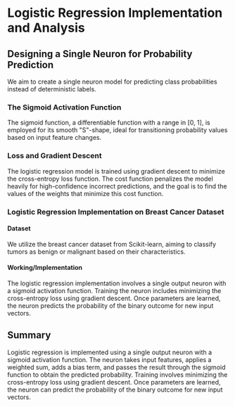 # Logistic Regression Implementation and Analysis

## Designing a Single Neuron for Probability Prediction

We aim to create a single neuron model for predicting class probabilities instead of deterministic labels. 

### The Sigmoid Activation Function

The sigmoid function, a differentiable function with a range in [0, 1], is employed for its smooth "S"-shape, ideal for transitioning probability values based on input feature changes.

### Loss and Gradient Descent

The logistic regression model is trained using gradient descent to minimize the cross-entropy loss function. The cost function penalizes the model heavily for high-confidence incorrect predictions, and the goal is to find the values of the weights that minimize this cost function.

### Logistic Regression Implementation on Breast Cancer Dataset

#### Dataset

We utilize the breast cancer dataset from Scikit-learn, aiming to classify tumors as benign or malignant based on their characteristics.

#### Working/Implementation

The logistic regression implementation involves a single output neuron with a sigmoid activation function. Training the neuron includes minimizing the cross-entropy loss using gradient descent. Once parameters are learned, the neuron predicts the probability of the binary outcome for new input vectors.

## Summary

Logistic regression is implemented using a single output neuron with a sigmoid activation function. The neuron takes input features, applies a weighted sum, adds a bias term, and passes the result through the sigmoid function to obtain the predicted probability. Training involves minimizing the cross-entropy loss using gradient descent. Once parameters are learned, the neuron can predict the probability of the binary outcome for new input vectors.
